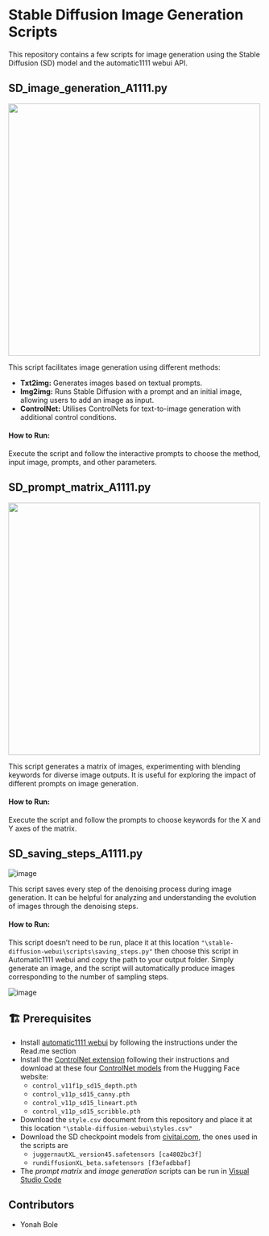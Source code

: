 # Stable Diffusion Image Generation Scripts

This repository contains a few scripts for image generation using the Stable Diffusion (SD) model and the automatic1111 webui API.
 
## SD_image_generation_A1111.py

<img src="https://res.craft.do/user/full/7a93547b-a2a3-6209-a5e3-1a49258c4f73/doc/4EDB58DA-8EE5-4FDC-801D-829937E8FF43/8420CE19-8F5F-4F2C-8169-7F43AD74A11F_2/HbHdD1nzlPcnJyMtOX4Pue7wIfL4x80X00NDVPUvkBsz/GAI%20-%20Frame%202.jpeg" width="500">

This script facilitates image generation using different methods:

- **Txt2img:** Generates images based on textual prompts.
- **Img2img:** Runs Stable Diffusion with a prompt and an initial image, allowing users to add an image as input.
- **ControlNet:** Utilises ControlNets for text-to-image generation with additional control conditions.

#### How to Run:

Execute the script and follow the interactive prompts to choose the method, input image, prompts, and other parameters.

## SD_prompt_matrix_A1111.py

<img src="https://res.craft.do/user/full/7a93547b-a2a3-6209-a5e3-1a49258c4f73/doc/4EDB58DA-8EE5-4FDC-801D-829937E8FF43/314F4E36-4BF7-4955-BA37-FB625A988364_2/2mTwhNFZFF0WeFgLJigihPtRUTL3MuOgya2hRNEqRcsz/GAI%20-%20Frame%201.jpeg" width="500">

This script generates a matrix of images, experimenting with blending keywords for diverse image outputs. It is useful for exploring the impact of different prompts on image generation.

#### How to Run:

Execute the script and follow the prompts to choose keywords for the X and Y axes of the matrix.

## SD_saving_steps_A1111.py

![image](https://github.com/Nayrobie/Stable_Diffusion_Scripts/assets/80701265/df4f3459-1d49-48fc-9d8f-1dcc3ae6dad1)

This script saves every step of the denoising process during image generation. It can be helpful for analyzing and understanding the evolution of images through the denoising steps.

#### How to Run:

This script doesn’t need to be run, place it at this location `"\stable-diffusion-webui\scripts\saving_steps.py"` then choose this script in Automatic1111 webui and copy the path to your output folder. Simply generate an image, and the script will automatically produce images corresponding to the number of sampling steps.

![image](https://res.craft.do/user/full/7a93547b-a2a3-6209-a5e3-1a49258c4f73/doc/4EDB58DA-8EE5-4FDC-801D-829937E8FF43/64B53CE5-A09F-499E-B6F6-05CC6752CE36_2/95yvSlZ3wu3EF3pw4VAFzPyzsEuemByoNvrb7dSm0sYz/Image.png)

## 🏗️ Prerequisites

- Install [automatic1111 webui](https://github.com/dvschultz/automatic1111) by following the instructions under the Read.me section
- Install the [ControlNet extension](https://github.com/Mikubill/sd-webui-controlnet) following their instructions and download at these four [ControlNet models](https://huggingface.co/lllyasviel/ControlNet-v1-1/tree/main) from the Hugging Face website:
	- `control_v11f1p_sd15_depth.pth`
	- `control_v11p_sd15_canny.pth`
	- `control_v11p_sd15_lineart.pth`
	- `control_v11p_sd15_scribble.pth`
- Download the `style.csv` document from this repository and place it at this location `"\stable-diffusion-webui\styles.csv"`
- Download the SD checkpoint models from [civitai.com](https://civitai.com/), the ones used in the scripts are 
	- `juggernautXL_version45.safetensors [ca4802bc3f]` 
	- `rundiffusionXL_beta.safetensors [f3efadbbaf]`
- The *prompt matrix* and *image generation* scripts can be run in [Visual Studio Code](https://code.visualstudio.com/)

## Contributors

- Yonah Bole